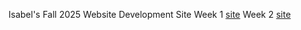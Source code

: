 Isabel's Fall 2025 Website Development Site
Week 1 [site](https://isabel-hague.github.io/week1/index.html)
Week 2 [site](https://isabel-hague.github.io/week2/index.html)
